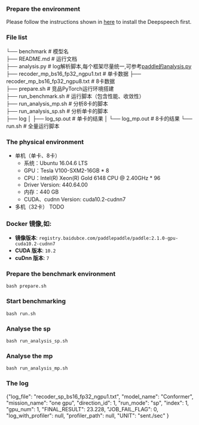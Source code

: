 ### Prepare the environment
Please follow the instructions shown in [here](https://github.com/PaddlePaddle/DeepSpeech/blob/develop/docs/src/install.md) to install the Deepspeech first.

### File list
└── benchmark                  # 模型名  
    ├── README.md              # 运行文档  
    ├── analysis.py        # log解析脚本,每个框架尽量统一,可参考[paddle的analysis.py](https://github.com/mmglove/benchmark/blob/jp_0907/scripts/analysis.py)  
    ├── recoder_mp_bs16_fp32_ngpu1.txt  # 单卡数据
    ├── recoder_mp_bs16_fp32_ngpu8.txt  # 8卡数据  
    ├── prepare.sh             #  竞品PyTorch运行环境搭建  
    ├── run_benchmark.sh       # 运行脚本（包含性能、收敛性）  
    ├── run_analysis_mp.sh     # 分析8卡的脚本  
    ├── run_analysis_sp.sh     # 分析单卡的脚本  
    ├── log
    │     ├── log_sp.out    # 单卡的结果
    │     └── log_mp.out    # 8卡的结果
    └── run.sh         # 全量运行脚本


### The physical environment
- 单机（单卡、8卡）
  - 系统：Ubuntu 16.04.6 LTS
  - GPU：Tesla V100-SXM2-16GB * 8
  - CPU：Intel(R) Xeon(R) Gold 6148 CPU @ 2.40GHz * 96
  - Driver Version: 440.64.00
  - 内存：440 GB
  - CUDA、cudnn Version: cuda10.2-cudnn7
- 多机（32卡） TODO

### Docker 镜像,如:

- **镜像版本**: `registry.baidubce.com/paddlepaddle/paddle:2.1.0-gpu-cuda10.2-cudnn7`  
- **CUDA 版本**: `10.2`
- **cuDnn 版本**: `7`

### Prepare the benchmark environment
```
bash prepare.sh
```

### Start benchmarking
```
bash run.sh
```

### Analyse the sp
```
bash run_analysis_sp.sh
```

### Analyse the mp
```
bash run_analysis_mp.sh
```

### The log
{"log_file": "recoder_sp_bs16_fp32_ngpu1.txt",
 "model_name": "Conformer",
 "mission_name": "one gpu",
 "direction_id": 1,
 "run_mode": "sp",
 "index": 1,
 "gpu_num": 1,
 "FINAL_RESULT": 23.228,
 "JOB_FAIL_FLAG": 0,
 "log_with_profiler": null,
 "profiler_path": null,
 "UNIT": "sent./sec"
}

